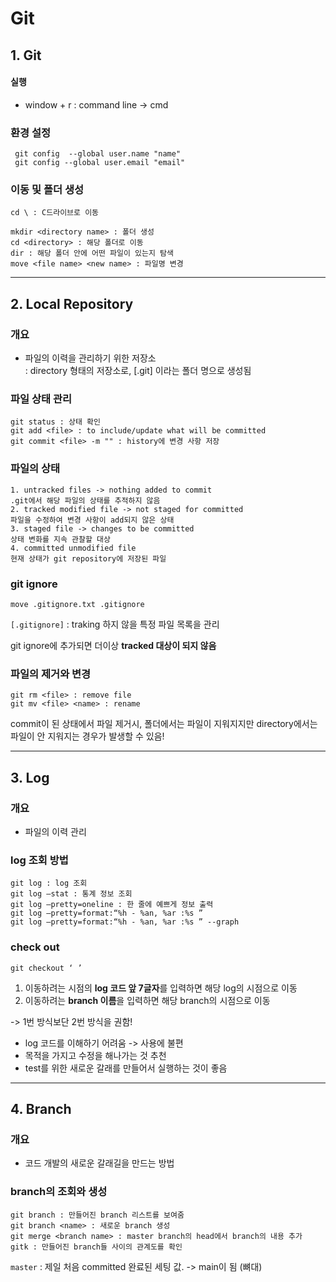 # Git

## 1. Git

#### 실행

- window + r : command line -> cmd

### 환경 설정

```
 git config  --global user.name "name"
 git config --global user.email "email"
```

### 이동 및 폴더 생성

```
cd \ : C드라이브로 이동

mkdir <directory name> : 폴더 생성
cd <directory> : 해당 폴더로 이동
dir : 해당 폴더 안에 어떤 파일이 있는지 탐색
move <file name> <new name> : 파일명 변경
```

---

## 2. Local Repository

### 개요

- 파일의 이력을 관리하기 위한 저장소  
  : directory 형태의 저장소로, [.git] 이라는 폴더 명으로 생성됨

### 파일 상태 관리

```
git status : 상태 확인
git add <file> : to include/update what will be committed
git commit <file> -m "" : history에 변경 사항 저장
```

### 파일의 상태

```
1. untracked files -> nothing added to commit
.git에서 해당 파일의 상태를 추적하지 않음
2. tracked modified file -> not staged for committed
파일을 수정하여 변경 사항이 add되지 않은 상태
3. staged file -> changes to be committed
상태 변화를 지속 관찰할 대상
4. committed unmodified file
현재 상태가 git repository에 저장된 파일
```

### git ignore

```
move .gitignore.txt .gitignore
```

`[.gitignore]` : traking 하지 않을 특정 파일 목록을 관리

git ignore에 추가되면 더이상 **tracked 대상이 되지 않음**

### 파일의 제거와 변경

```
git rm <file> : remove file
git mv <file> <name> : rename
```

commit이 된 상태에서 파일 제거시, 폴더에서는 파일이 지워지지만 directory에서는 파일이 안 지워지는 경우가 발생할 수 있음!

---

## 3. Log

### 개요

- 파일의 이력 관리

### log 조회 방법

```
git log : log 조회
git log —stat : 통계 정보 조회
git log —pretty=oneline : 한 줄에 예쁘게 정보 출력
git log —pretty=format:“%h - %an, %ar :%s ”
git log —pretty=format:“%h - %an, %ar :%s ” --graph

```

### check out

```
git checkout ‘ ’
```

1. 이동하려는 시점의 **log 코드 앞 7글자**를 입력하면 해당 log의 시점으로 이동
2. 이동하려는 **branch 이름**을 입력하면 해당 branch의 시점으로 이동

-> 1번 방식보단 2번 방식을 권함!

- log 코드를 이해하기 어려움 -> 사용에 불편
- 목적을 가지고 수정을 해나가는 것 추천
- test를 위한 새로운 갈래를 만들어서 실행하는 것이 좋음

---

## 4. Branch

### 개요

- 코드 개발의 새로운 갈래길을 만드는 방법

### branch의 조회와 생성

```
git branch : 만들어진 branch 리스트를 보여줌
git branch <name> : 새로운 branch 생성
git merge <branch name> : master branch의 head에서 branch의 내용 추가
gitk : 만들어진 branch들 사이의 관계도를 확인
```

`master` : 제일 처음 committed 완료된 세팅 값. -> main이 됨 (뼈대)

